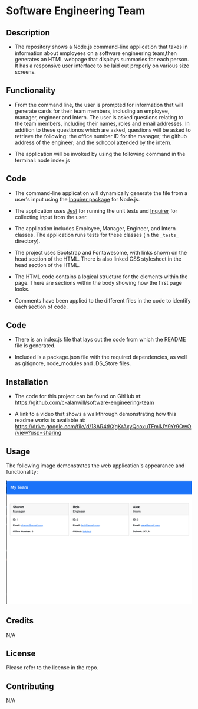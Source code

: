 # Software Engineering Team

## Description

* The repository shows a Node.js command-line application that takes in information about employees on a software engineering team,then generates an HTML webpage that displays summaries for each person.  It has a responsive user interface to be laid out properly on various size screens.

## Functionality

* From the command line, the user is prompted for information that will generate cards for their team members, including an employee, manager, engineer and intern.  The user is asked questions relating to the team members, including their names, roles and email addresses.  In addition to these questionos which are asked, questions will be asked to retrieve the following: the office number ID for the manager; the github address of the engineer; and the schoool attended by the intern. 

* The application will be invoked by using the following command in the terminal: node index.js

## Code

* The command-line application will dynamically generate the file from a user's input using the [Inquirer package](https://www.npmjs.com/package/inquirer/v/8.2.4) for Node.js.  

* The application uses [Jest](https://www.npmjs.com/package/jest) for running the unit tests and [Inquirer](https://www.npmjs.com/package/inquirer/v/8.2.4) for collecting input from the user. 

* The application includes Employee, Manager, Engineer, and Intern classes. The application runs tests for these classes (in the `_tests_` directory).

* The project uses Bootstrap and Fontawesome, with links shown on the head section of the HTML.  There is also linked CSS stylesheet in the head section of the HTML. 

* The HTML code contains a logical structure for the elements within the page.  There are sections within the body showing how the first page looks.

* Comments have been applied to the different files in the code to identify each section of code. 

## Code

* There is an index.js file that lays out the code from which the README file is generated.  

* Included is a package.json file with the required dependencies, as well as gitignore, node_modules and .DS_Store files.

## Installation

* The code for this project can be found on GitHub at: https://github.com/c-alanwill/software-engineering-team

* A link to a video that shows a walkthrough demonstrating how this readme works is available at: https://drive.google.com/file/d/18AR4thXgKrAxyQcoxuTFmlIJY9Yr9OwO/view?usp=sharing

## Usage

The following image demonstrates the web application's appearance and functionality:

![My Team](./Assets/my-team.png)

## Credits

N/A

## License

Please refer to the license in the repo.

## Contributing

N/A